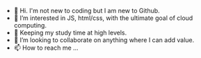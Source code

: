 - 👋 Hi. I'm not new to coding but I am new to Github.
- 👀 I’m interested in JS, html/css, with the ultimate goal of cloud computing.
- 🌱 Keeping my study time at high levels.
- 💞️ I’m looking to collaborate on anything where I can add value.
- 📫 How to reach me ...

<!---
AKTuminello/AKTuminello is a ✨ special ✨ repository because its `README.md` (this file) appears on your GitHub profile.
You can click the Preview link to take a look at your changes.
--->
